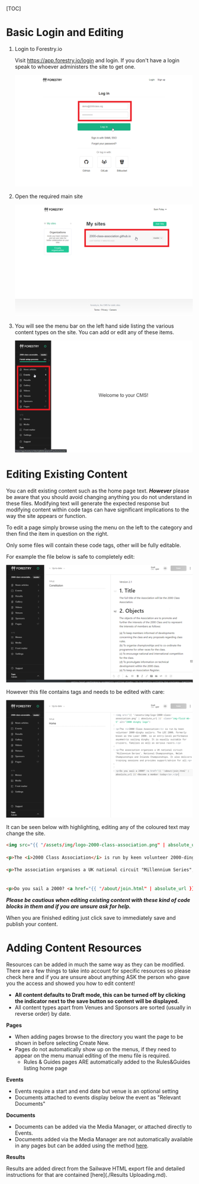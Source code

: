 [TOC]

# Basic Login and Editing

1. Login to Forestry.io

   Visit https://app.forestry.io/login and login. If you don't have a login speak to whoever administers the site to get one.

	![Forestry login page](./images/Forestry.io1.png)

2. Open the required main site

   ![Forestry.io: Select the site to manage](./images/Forestry.io2.png)

3. You will see the menu bar on the left hand side listing the various content types on the site. You can add or edit any of these items.

   ![Forestry.io Menu Bar](./images/Forestry.io3.png)

# Editing Existing Content

You can edit existing content such as the home page text. ***However*** please be aware that you should avoid changing anything you do not understand in these files. Modifying text will generate the expected response but modifying content within code tags can have significant implications to the way the site appears or function.

To edit a page simply browse using the menu on the left to the category and then find the item in question on the right.

Only some files will contain these code tags, other will be fully editable.

For example the file below is safe to completely edit:

![Editable article](./images/Forestry.io5.png)

However this file contains tags and needs to be edited with care:

![Forestry.io editor - page with tags](./images/Forestry.io6.png)

It can be seen below with highlighting, editing any of the coloured text may change the site.

```html
<img src="{{ "/assets/img/logo-2000-class-association.png" | absolute_url }}" class="img-fluid mb-5" alt="2000 dinghy logo">

<p>The <i>2000 Class Association</i> is run by keen volunteer 2000-dinghy sailors. The LDC 2000, formerly known as the Laser 2000, is an entry-level performance asymmetric sailing dinghy. It is equally suitable for cruisers, families as well as serious racers.</p>

<p>The association organises a UK national circuit "Millennium Series", National Championships, Welsh Championships and Inlands Championships. It also delivers training sessions and provides support/advice for all.<p> 


<p>Do you sail a 2000? <a href="{{ "/about/join.html" | absolute_url }}">Become a member today</a>.</p>

```

***Please be cautious when editing existing content with these kind of code blocks in them and if you are unsure ask for help.***

When you are finished editing just click save to immediately save and publish your content.

# Adding Content Resources

Resources can be added in much the same way as they can be modified. There are a few things to take into account for specific resources so please check here and if you are unsure about anything ASK the person who gave you the access and showed you how to edit content!

- **All content defaults to Draft mode, this can be turned off by clicking the indicator next to the save button so content will be displayed.** 
- All content types apart from Venues and Sponsors are sorted (usually in reverse order) by date.

**Pages**

- When adding pages browse to the directory you want the page to be shown in before selecting Create New.
- Pages do not automatically show up on the menus, if they need to appear on the menu manual editing of the menu file is required.
  - Rules & Guides pages ARE automatically added to the Rules&Guides listing home page

**Events** 

- Events require a start and end date but venue is an optional setting
- Documents attached to events display below the event as "Relevant Documents"

**Documents**

- Documents can be added via the Media Manager, or attached directly to Events.
- Documents added via the Media Manager are not automatically available in any pages but can be added using the method [here](Documents.md).

**Results**

Results are added direct from the Sailwave HTML export file and detailed instructions for that are contained [here](./Results Uploading.md).
